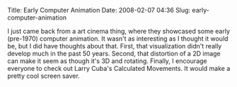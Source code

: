 Title: Early Computer Animation
Date: 2008-02-07 04:36
Slug: early-computer-animation

I just came back from a art cinema thing, where they showcased some
early (pre-1970) computer animation. It wasn't as interesting as I
thought it would be, but I did have thoughts about that. First, that
visualization didn't really develop much in the past 50 years. Second,
that distortion of a 2D image can make it seem as though it's 3D and
rotating. Finally, I encourage everyone to check out Larry Cuba's
Calculated Movements. It would make a pretty cool screen saver.

